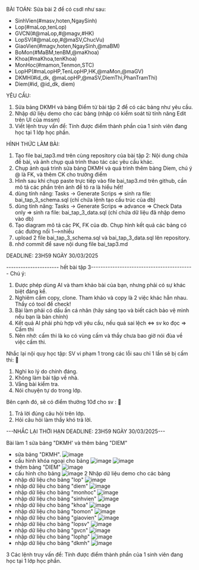 BÀI TOÁN: Sửa bài 2 để có csdl như sau:
  + SinhVien(#masv,hoten,NgaySinh)
  + Lop(#maLop,tenLop)
  + GVCN(#@maLop,#@magv,#HK)
  + LopSV(#@maLop,#@maSV,ChucVu)
  + GiaoVien(#magv,hoten,NgaySinh,@maBM)
  + BoMon(#MaBM,tenBM,@maKhoa)
  + Khoa(#maKhoa,tenKhoa)
  + MonHoc(#mamon,Tenmon,STC)
  + LopHP(#maLopHP,TenLopHP,HK,@maMon,@maGV)
  + DKMH(#id_dk, @maLopHP,@maSV,DiemThi,PhanTramThi)
  + Diem(#id, @id_dk, diem)

YÊU CẦU:
1. Sửa bảng DKMH và bảng Điểm từ bài tập 2 để có các bảng như yêu cầu.
2. Nhập dữ liệu demo cho các bảng (nhập có kiểm soát từ tính năng Edit trên UI của mssm)
3. Viết lệnh truy vấn để: Tính được điểm thành phần của 1 sinh viên đang học tại 1 lớp học phần.

HÌNH THỨC LÀM BÀI:
1. Tạo file bai_tap3.md trên cùng repository của bài tập 2:
   Nội dung chứa đề bài, và ảnh chụp quá trình thao tác các yêu cầu khác.
2. Chụp ảnh quá trình sửa bảng DKMH và quá trình thêm bảng Diem, chú ý @ là FK, và thêm CK cho trường điểm
3. Hình sau khi chụp paste trực tiếp vào file bai_tap3.md trên github, cần mô tả các phần trên ảnh để tỏ ra là hiểu hết!
4. dùng tính năng: Tasks -> Generate Scrips => sinh ra file: bai_tap_3_schema.sql  (chỉ chứa lệnh tạo cấu trúc của db)
5. dùng tính năng: Tasks -> Generate Scrips => advance => Check Data only => sinh ra file: bai_tap_3_data.sql  (chỉ chứa dữ liệu đã nhập demo vào db)
6. Tạo diagram mô tả các PK, FK của db. Chụp hình kết quả các bảng có các đường nối 1-->nhiều
7. upload 2 file  bai_tap_3_schema.sql và bai_tap_3_data.sql lên repository.
8. nhớ commit để save nội dung file bai_tap3.md

DEADLINE: 23H59 NGÀY 30/03/2025

---------------------- hết bài tập 3-------------------------------------------
Chú ý:
1. Được phép dùng AI và tham khảo bài của bạn, nhưng phải có sự khác biệt đáng kể.
2. Nghiêm cấm copy, clone. Tham khảo và copy là 2 việc khác hẳn nhau. Thầy có tool để check!
3. Bài làm phải có dấu ấn cá nhân (hãy sáng tạo và biết cách bảo vệ mình nếu bạn là bản chính)
4. Kết quả AI phải phù hợp với yêu cầu, nếu quá sai lệch <=> sv ko đọc => Cấm thi
5. Nên nhớ: cấm thi là ko có vùng cấm và thầy chưa bao giờ nói đùa về việc cấm thi.

Nhắc lại nội quy học tập:
SV vi phạm 1 trong các lỗi sau chỉ 1 lần sẽ bị cấm thi: 🚫
1. Nghỉ ko lý do chính đáng.
2. Không làm bài tập về nhà.
3. Vắng bài kiểm tra.
4. Nói chuyện tự do trong lớp.

Bên cạnh đó, sẽ có điểm thưởng 10đ cho sv :  🎁
1. Trả lời đúng câu hỏi trên lớp.
2. Hỏi câu hỏi làm thầy khó trả lời.

---NHẮC LẠI THỜI HẠN DEADLINE: 23H59 NGÀY 30/03/2025---

Bài làm 
1 sửa bảng "DKMH' và thêm bảng "DIEM" 
+ sửa bảng "DKMH".
![image](https://github.com/user-attachments/assets/89c358a9-c9fe-4d55-a87e-c8f58f255d36)
+ cấu hình khóa ngoại cho bảng
![image](https://github.com/user-attachments/assets/c9a0d6cf-621e-4dc8-aee4-18f77b7cc9a4)
![image](https://github.com/user-attachments/assets/a2d463e7-d2a4-4bd3-9cd8-3df523bebadf)
+ thêm bảng "DIEM"
![image](https://github.com/user-attachments/assets/b5e98b27-5b6d-4e8e-8768-bd45c7053bcf)
+ cấu hình cho bảng
![image](https://github.com/user-attachments/assets/22691812-3aa2-41b0-9a91-973b13cc04e3)
2 Nhập dữ liệu demo cho các bảng
+ nhập dữ liệu cho bảng "lop"
![image](https://github.com/user-attachments/assets/6abe8218-0cbd-4338-a098-b1325a5e1a95)
+ nhập dữ liệu cho bảng "diem"
![image](https://github.com/user-attachments/assets/9efefcf9-5753-4207-9c5c-a10e5acb57bd)
+ nhập dữ liệu cho bảng "monhoc"
![image](https://github.com/user-attachments/assets/b70fb0b3-3d2f-435a-82f7-20f22b8b044b)
+ nhập dữ liệu cho bảng "sinhvien"
![image](https://github.com/user-attachments/assets/51f06098-7c25-4907-92ec-3059e8303390)
+ nhập dữ liệu cho bảng "khoa"
![image](https://github.com/user-attachments/assets/50ea9d6e-a656-480d-bbe5-c39d6587e288)
+ nhập dữ liệu cho bảng "bomon"
![image](https://github.com/user-attachments/assets/c9280b2b-643b-49a2-bf18-fdb4579473bd)
+ nhập dữ liệu cho bảng "giaovien"
![image](https://github.com/user-attachments/assets/b2660945-3a8c-4020-afdf-41d322624d0c)
+ nhập dữ liệu cho bảng "lopsv"
![image](https://github.com/user-attachments/assets/89a72e32-5b19-410e-a060-aceeef308e38)
+ nhập dữ liệu cho bảng "gvcn"
![image](https://github.com/user-attachments/assets/7046e6b6-5c46-4349-a55d-61978860fc94)
+ nhập dữ liệu cho bảng "lophp"
![image](https://github.com/user-attachments/assets/a1036cd7-7c06-4371-80f7-0aa6ead66347)
+ nhập dữ liệu cho bảng "dkmh"
![image](https://github.com/user-attachments/assets/b31b3f2e-ba3f-430f-9cf0-af60a89990dd)

3 Các lệnh truy vấn để: Tính được điểm thành phần của 1 sinh viên đang học tại 1 lớp học phần.


















